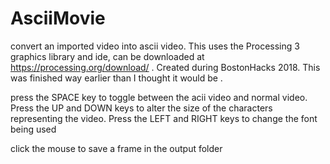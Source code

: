 # AsciiMovie
convert an imported video into ascii video.
This uses the Processing 3 graphics library and ide, can be downloaded at https://processing.org/download/ .
Created during BostonHacks 2018.
This was finished way earlier than I thought it would be .


press the SPACE key to toggle between the acii video and normal video. Press the UP and DOWN keys to alter the size of the characters representing the video. Press the LEFT and RIGHT keys to change the font being used

click the mouse to save a frame in the output folder

